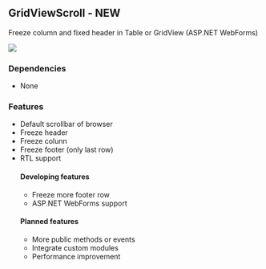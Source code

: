 ## GridViewScroll - NEW
Freeze column and fixed header in Table or GridView (ASP.NET WebForms)

<img border="0" border="0" src="http://gridviewscroll.aspcity.idv.tw/images/gridviewscrollv2_git.png">

### Dependencies
* None

### Features
* Default scrollbar of browser
* Freeze header 
* Freeze colunn
* Freeze footer (only last row)
* RTL support
  #### Developing features
  * Freeze more footer row
  * ASP.NET WebForms support
  #### Planned features
  * More public methods or events
  * Integrate custom modules
  * Performance improvement
